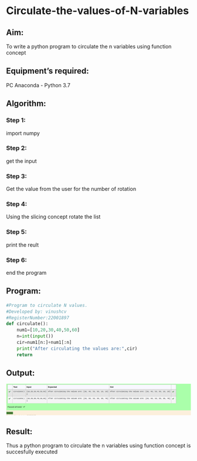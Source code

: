 # Circulate-the-values-of-N-variables
## Aim:
To write a python program to circulate the n variables using function concept
## Equipment’s required:
PC
Anaconda - Python 3.7
## Algorithm: 
### Step 1: 
import numpy
### Step 2: 
get the input
### Step 3: 
Get the value from the user for the number of rotation
### Step 4: 
Using the slicing concept rotate the list
### Step 5: 
print the reult
### Step 6: 
end the program
## Program:
```python
#Program to circulate N values.
#Developed by: vinushcv
#RegisterNumber:22001897
def circulate():
    num1=[10,20,30,40,50,60]
    n=int(input())
    cir=num1[n:]+num1[:n]
    print("After circulating the values are:",cir)
    return
```


## Output:
![output](circulate.png)

## Result:
Thus a python program to circulate the n variables using function concept is succesfully executed
